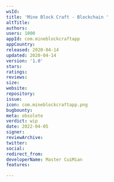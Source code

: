 ```yaml
---
wsId: 
title: 'Mine Block Craft - Blockchain '
altTitle: 
authors: 
users: 1000
appId: com.mineblockcraftapp
appCountry: 
released: 2020-04-14
updated: 2020-04-14
version: '1.0'
stars: 
ratings: 
reviews: 
size: 
website: 
repository: 
issue: 
icon: com.mineblockcraftapp.png
bugbounty: 
meta: obsolete
verdict: wip
date: 2022-04-05
signer: 
reviewArchive: 
twitter: 
social: 
redirect_from: 
developerName: Master CuiMian
features: 

---
```


